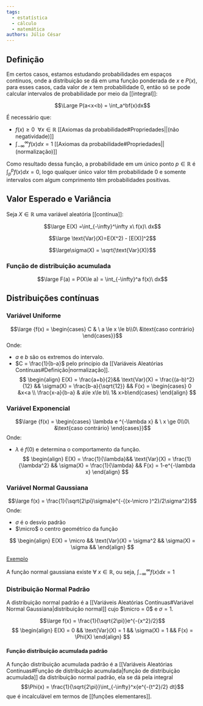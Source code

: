```yaml
---
tags:
  - estatística
  - cálculo
  - matemática
authors: Júlio César
---
```


## Definição

Em certos casos, estamos estudando probabilidades em espaços contínuos, onde a distribuição se dá em uma função ponderada de $x$ e $P(x)$, para esses casos, cada valor de $x$ tem probabilidade 0, então só se pode calcular intervalos de probabilidade por meio da [[integral]]:

$$\Large P(a<x<b) = \int_a^bf(x)dx$$

É necessário que:
-  $f(x)\ge0 \ \ \forall x \in \mathbb{R}$ [[Axiomas da probabilidade#Propriedades||(não negatividade)]]
- $\int_{-\infty}^{\infty }f(x)dx = 1$ [[Axiomas da probabilidade#Propriedades||(normalização)]]

Como resultado dessa função, a probabilidade em um único ponto $p \in \mathbb{R}$ é $\int_p^pf(x) dx = 0$, logo qualquer único valor têm probabilidade 0 e somente intervalos com algum comprimento têm probabilidades positivas.
## Valor Esperado e Variância

Seja $X \in \mathbb{R}$ uma variável aleatória [[contínua]]:

$$\large E(X) =\int_{-\infty}^\infty x\ f(x)\ dx$$

$$\large \text{Var}(X)=E(X^2) - [E(X)]^2$$

$$\large\sigma(X) = \sqrt{\text{Var}(X)}$$

### Função de distribuição acumulada

$$\large F(a) = P(X\le a) = \int_{-\infty}^a f(x)\ dx$$
## Distribuições contínuas

### Variável Uniforme
$$\large {f(x) = \begin{cases} C & \ a \le x \le b\\0\ &\text{caso contrário} \end{cases}}$$
Onde:  
- $a$ e $b$ são os extremos do intervalo.
- $C = \frac{1}{b-a}$ pelo princípio da [[Variáveis Aleatórias Contínuas#Definição|normalização]].
$$
\begin{align}
E(X) = \frac{a+b}{2}&&
\text{Var}(X) = \frac{(a-b)^2}{12} &&
\sigma(X) = \frac{b-a}{\sqrt{12}} &&
F(x) = \begin{cases} 0 &x<a \\ \frac{x-a}{b-a} & a\le x\le b\\ 1& x>b\end{cases}
\end{align}
$$
### Variável Exponencial
$$\large {f(x) = \begin{cases} \lambda e ^{-\lambda x} & \ x \ge 0\\0\ &\text{caso contrário} \end{cases}}$$
Onde:  
- $\lambda$ é $f(0)$ e determina o comportamento da função.
$$
\begin{align}
E(X) =  \frac{1}{\lambda}&&
\text{Var}(X) = \frac{1}{\lambda^2} &&
\sigma(X) = \frac{1}{\lambda} &&
F(x) = 1-e^{-\lambda x}
\end{align}
$$
### Variável Normal Gaussiana
$$\large f(x) = \frac{1}{\sqrt{2\pi}\sigma}e^{-{(x-\micro )^2}/2\sigma^2}$$
Onde:  
- $\sigma$ é o desvio padrão
- $\micro$ o centro geométrico da função

$$
\begin{align}
E(X) = \micro &&
\text{Var}(X) = \sigma^2 &&
\sigma(X) = \sigma &&
\end{align}
$$

[Exemplo](https://www.desmos.com/calculator/vopqrpcmmz?lang=pt-BR)

A função normal gaussiana existe $\forall \ x\in\mathbb{R}$, ou seja, $\int_{-\infty}^{\infty}f(x)dx = 1$

### Distribuição Normal Padrão

A distribuição normal padrão é a [[Variáveis Aleatórias Contínuas#Variável Normal Gaussiana|distribuição normal]] cujo $\micro = 0$ e $\sigma = 1$.

$$\large f(x) = \frac{1}{\sqrt{2\pi}}e^{-{x^2}/2}$$
$$
\begin{align}
E(X) = 0 &&
\text{Var}(X) = 1 &&
\sigma(X) = 1 &&
F(x) = \Phi(X)
\end{align}
$$

#### Função distribuição acumulada padrão

A função distribuição acumulada padrão é a [[Variáveis Aleatórias Contínuas#Função de distribuição acumulada|função de distribuição acumulada]] da distribuição normal padrão, ela se dá pela integral $$\Phi(x) = \frac{1}{\sqrt{2\pi}}\int_{-\infty}^x{e^{-{t^2}/2} dt}$$ que é incalculável em termos de [[funções elementares]].